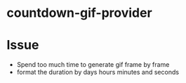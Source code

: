 # countdown-gif-provider

# Issue

- Spend too much time to generate gif frame by frame
- format the duration by days hours minutes and seconds   